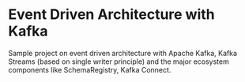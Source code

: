 # Event Driven Architecture with Kafka
Sample project on event driven architecture with Apache Kafka, Kafka Streams (based on single writer principle) and the major ecosystem components like SchemaRegistry, Kafka Connect.
